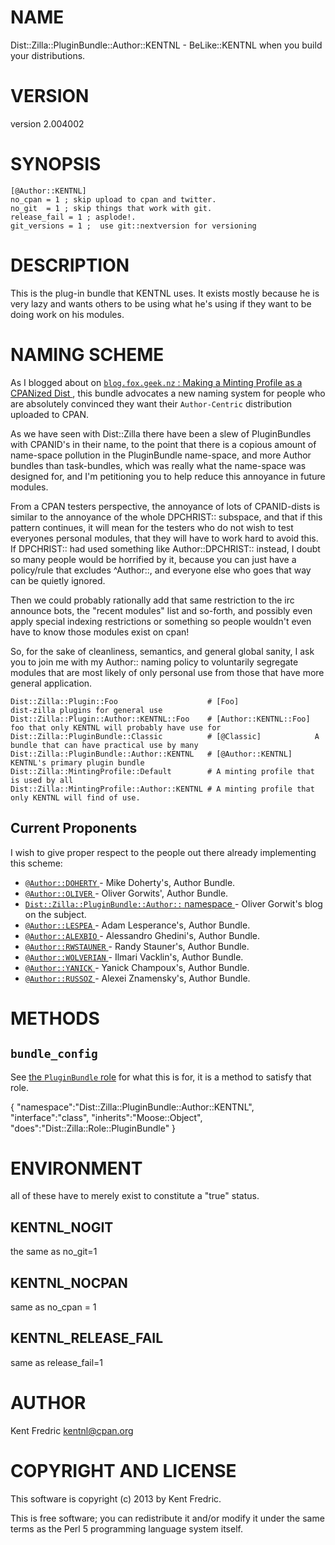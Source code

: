 # NAME

Dist::Zilla::PluginBundle::Author::KENTNL - BeLike::KENTNL when you build your distributions.

# VERSION

version 2.004002

# SYNOPSIS

    [@Author::KENTNL]
    no_cpan = 1 ; skip upload to cpan and twitter.
    no_git  = 1 ; skip things that work with git.
    release_fail = 1 ; asplode!.
    git_versions = 1 ;  use git::nextversion for versioning

# DESCRIPTION

This is the plug-in bundle that KENTNL uses. It exists mostly because he is very lazy
and wants others to be using what he's using if they want to be doing work on his modules.

# NAMING SCHEME

As I blogged about on [`blog.fox.geek.nz` : Making a Minting Profile as a CPANized Dist ](http://bit.ly/hAwl4S),
this bundle advocates a new naming system for people who are absolutely convinced they want their `Author-Centric` distribution uploaded to CPAN.

As we have seen with Dist::Zilla there have been a slew of PluginBundles with CPANID's in their name, to the point that there is a copious amount of name-space pollution
in the PluginBundle name-space, and more Author bundles than task-bundles, which was really what the name-space was designed for, and I'm petitioning you to help reduce
this annoyance in future modules.

From a CPAN testers perspective, the annoyance of lots of CPANID-dists is similar to the annoyance of the whole DPCHRIST:: subspace, and that if this pattern continues,
it will mean for the testers who do not wish to test everyones personal modules, that they will have to work hard to avoid this. If DPCHRIST:: had used something like
Author::DPCHRIST:: instead, I doubt so many people would be horrified by it, because you can just have a policy/rule that excludes ^Author::, and everyone else who goes
that way can be quietly ignored.

Then we could probably rationally add that same restriction to the irc announce bots, the "recent modules" list and so-forth, and possibly even apply special indexing restrictions
or something so people wouldn't even have to know those modules exist on cpan!

So, for the sake of cleanliness, semantics, and general global sanity, I ask you to join me with my Author:: naming policy to voluntarily segregate modules that are most
likely of only personal use from those that have more general application.

    Dist::Zilla::Plugin::Foo                    # [Foo]                 dist-zilla plugins for general use
    Dist::Zilla::Plugin::Author::KENTNL::Foo    # [Author::KENTNL::Foo] foo that only KENTNL will probably have use for
    Dist::Zilla::PluginBundle::Classic          # [@Classic]            A bundle that can have practical use by many
    Dist::Zilla::PluginBundle::Author::KENTNL   # [@Author::KENTNL]     KENTNL's primary plugin bundle
    Dist::Zilla::MintingProfile::Default        # A minting profile that is used by all
    Dist::Zilla::MintingProfile::Author::KENTNL # A minting profile that only KENTNL will find of use.

## Current Proponents

I wish to give proper respect to the people out there already implementing this scheme:

- [`@Author::DOHERTY` ](https://metacpan.org/pod/Dist::Zilla::PluginBundle::Author::DOHERTY) - Mike Doherty's, Author Bundle.
- [`@Author::OLIVER` ](https://metacpan.org/pod/Dist::Zilla::PluginBundle::Author::OLIVER) - Oliver Gorwits', Author Bundle.
- [`Dist::Zilla::PluginBundle::Author::` namespace ](http://bit.ly/dIovQI) - Oliver Gorwit's blog on the subject.
- [`@Author::LESPEA` ](https://metacpan.org/pod/Dist::Zilla::PluginBundle::Author::LESPEA) - Adam Lesperance's, Author Bundle.
- [`@Author::ALEXBIO` ](https://metacpan.org/pod/Dist::Zilla::PluginBundle::Author::ALEXBIO) - Alessandro Ghedini's, Author Bundle.
- [`@Author::RWSTAUNER` ](https://metacpan.org/pod/Dist::Zilla::PluginBundle::Author::RWSTAUNER) - Randy Stauner's, Author Bundle.
- [`@Author::WOLVERIAN` ](https://metacpan.org/pod/Dist::Zilla::PluginBundle::Author::WOLVERIAN) - Ilmari Vacklin's, Author Bundle.
- [`@Author::YANICK` ](https://metacpan.org/pod/Dist::Zilla::PluginBundle::Author::YANICK) - Yanick Champoux's, Author Bundle.
- [`@Author::RUSSOZ` ](https://metacpan.org/pod/Dist::Zilla::PluginBundle::Author::RUSSOZ) - Alexei Znamensky's, Author Bundle.

# METHODS

## `bundle_config`

See [the `PluginBundle` role](https://metacpan.org/pod/Dist::Zilla::Role::PluginBundle) for what this is for, it is a method to satisfy that role.

{
    "namespace":"Dist::Zilla::PluginBundle::Author::KENTNL",
    "interface":"class",
    "inherits":"Moose::Object",
    "does":"Dist::Zilla::Role::PluginBundle"
}



# ENVIRONMENT

all of these have to merely exist to constitute a "true" status.

## KENTNL\_NOGIT

the same as no\_git=1

## KENTNL\_NOCPAN

same as no\_cpan = 1

## KENTNL\_RELEASE\_FAIL

same as release\_fail=1

# AUTHOR

Kent Fredric <kentnl@cpan.org>

# COPYRIGHT AND LICENSE

This software is copyright (c) 2013 by Kent Fredric.

This is free software; you can redistribute it and/or modify it under
the same terms as the Perl 5 programming language system itself.
